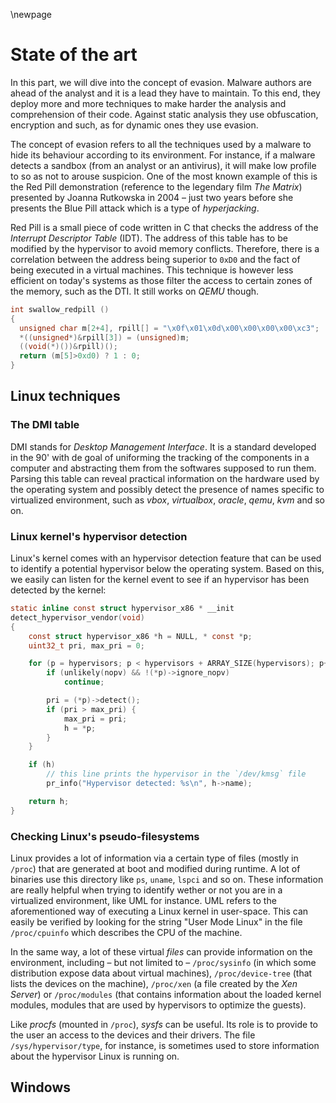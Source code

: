 \newpage

# State of the art

In this part, we will dive into the concept of evasion. Malware authors are
ahead of the analyst and it is a lead they have to maintain. To this end, they
deploy more and more techniques to make harder the analysis and comprehension 
of their code. Against static analysis they use obfuscation, encryption and 
such, as for dynamic ones they use evasion.

The concept of evasion refers to all the techniques used by a malware to hide
its behaviour according to its environment. For instance, if a malware detects
a sandbox (from an analyst or an antivirus), it will make low profile to so as
not to arouse suspicion. One of the most known example of this is the Red Pill
demonstration (reference to the legendary film *The Matrix*) presented by
Joanna Rutkowska in 2004 &ndash; just two years before she presents the Blue
Pill attack which is a type of *hyperjacking*.

Red Pill is a small piece of code written in C that checks the address of the 
*Interrupt Descriptor Table* (IDT). The address of this table has to be 
modified by the hypervisor to avoid memory conflicts. Therefore, there is a 
correlation between the address being superior to `0xD0` and the fact of being 
executed in a virtual machines. This technique is however less efficient on
today's systems as those filter the access to certain zones of the memory, such
as the DTI. It still works on *QEMU* though.

```c
int swallow_redpill () 
{
  unsigned char m[2+4], rpill[] = "\x0f\x01\x0d\x00\x00\x00\x00\xc3";
  *((unsigned*)&rpill[3]) = (unsigned)m;
  ((void(*)())&rpill)();
  return (m[5]>0xd0) ? 1 : 0;
}
```

## Linux techniques

### The DMI table

DMI stands for *Desktop Management Interface*. It is a standard developed in 
the 90' with de goal of uniforming the tracking of the components in a computer
and abstracting them from the softwares supposed to run them. Parsing this
table can reveal practical information on the hardware used by the operating
system and possibly detect the presence of names specific to virtualized
environment, such as *vbox*, *virtualbox*, *oracle*, *qemu*, *kvm* and so on.

### Linux kernel's hypervisor detection

Linux's kernel comes with an hypervisor detection feature that can be used to
identify a potential hypervisor below the operating system. Based on this, we
easily can listen for the kernel event to see if an hypervisor has been
detected by the kernel:

```c
static inline const struct hypervisor_x86 * __init
detect_hypervisor_vendor(void)
{
	const struct hypervisor_x86 *h = NULL, * const *p;
	uint32_t pri, max_pri = 0;

	for (p = hypervisors; p < hypervisors + ARRAY_SIZE(hypervisors); p++) {
		if (unlikely(nopv) && !(*p)->ignore_nopv)
			continue;

		pri = (*p)->detect();
		if (pri > max_pri) {
			max_pri = pri;
			h = *p;
		}
	}

	if (h)
        // this line prints the hypervisor in the `/dev/kmsg` file
		pr_info("Hypervisor detected: %s\n", h->name);

	return h;
}
```

### Checking Linux's pseudo-filesystems

Linux provides a lot of information via a certain type of files (mostly in
`/proc`) that are generated at boot and modified during runtime. A lot of 
binaries use this directory like `ps`, `uname`, `lspci` and so on. These
information are really helpful when trying to identify wether or not you are
in a virtualized environment, like UML for instance. UML refers to the
aforementioned way of executing a Linux kernel in user-space. This can easily
be verified by looking for the string "User Mode Linux" in the file
`/proc/cpuinfo` which describes the CPU of the machine.

In the same way, a lot of these virtual *files* can provide information on the
environment, including &ndash; but not limited to &ndash; `/proc/sysinfo` (in
which some distribution expose data about virtual machines),
`/proc/device-tree` (that lists the devices on the machine), `/proc/xen` (a 
file created by the *Xen Server*) or `/proc/modules` (that contains information
about the loaded kernel modules, modules that are used by hypervisors to 
optimize the guests).

Like *procfs* (mounted in `/proc`), *sysfs* can be useful. Its role is to
provide to the user an access to the devices and their drivers. The file
`/sys/hypervisor/type`, for instance, is sometimes used to store information
about the hypervisor Linux is running on.


## Windows

<!-- TODO -->